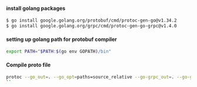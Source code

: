 #### install golang packages
```sh
$ go install google.golang.org/protobuf/cmd/protoc-gen-go@v1.34.2
$ go install google.golang.org/grpc/cmd/protoc-gen-go-grpc@v1.4.0
```

#### setting up golang path for protobuf compiler
```sh
export PATH="$PATH:$(go env GOPATH)/bin"
```

#### Compile proto file
```sh
protoc --go_out=. --go_opt=paths=source_relative --go-grpc_out=. --go-grpc_opt=paths=source_relative example/todo/proto/todo.proto
``